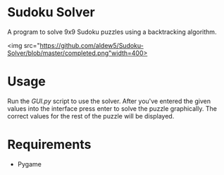 # Sudoku Solver

A program to solve 9x9 Sudoku puzzles using a backtracking algorithm.

<img src="https://github.com/aldew5/Sudoku-Solver/blob/master/completed.png"width=400>


# Usage

Run the *GUI.py* script to use the solver.  After you've entered the given values into the interface press enter to solve the puzzle graphically.
The correct values for the rest of the puzzle will be displayed.

# Requirements 
- Pygame


